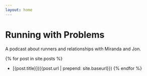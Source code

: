 ```yaml
---
layout: home
---
```


# Running with Problems

A podcast about runners and relationships with Miranda and Jon.

{% for post in site.posts %}
- [{post.title}]({{post.url | prepend: site.baseurl}})
{% endfor %}
